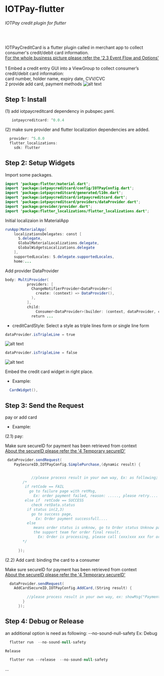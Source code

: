 # IOTPay-flutter
###### IOTPay credit plugin for flutter
<br />    


IOTPayCreditCard is a flutter plugin called in merchant app to collect consumer's credit/debit card information.
<br /> 
[For the whole business picture please refer the '2.3 Event Flow and Options'](https://github.com/IOTPaySDK/IOTPay-iOS/blob/main/README.md)<br /> <br />
1 Embed a credit entry GUI into a ViewGroup to collect consumer’s credit/debit card information:
<br /> card number, holder name, expiry date, CVV/CVC
<br /> 
2 provide add card, payment methods
![alt text](https://github.com/zhongzeyu/IOTPay-creditcard-flutter-demo/blob/master/demo.png ) 
<br />      




## Step 1: Install 

(1) add iotpaycreditcard dependency in pubspec.yaml.

```java
   iotpaycreditcard: ^0.0.4
```
(2) make sure provider and flutter localization dependencies are added.

```java
  provider: ^5.0.0
  flutter_localizations:
    sdk: flutter
```



## Step 2: Setup Widgets

Import some packages.
```java
import 'package:flutter/material.dart';
import 'package:iotpaycreditcard/config/IOTPayConfig.dart';
import 'package:iotpaycreditcard/generated/l10n.dart';
import 'package:iotpaycreditcard/iotpaycreditcard.dart';
import 'package:iotpaycreditcard/providers/dataProvider.dart';
import 'package:provider/provider.dart';
import 'package:flutter_localizations/flutter_localizations.dart';
```

Initial localizaion in MaterialApp
```java
runApp(MaterialApp(
    localizationsDelegates: const [
      S.delegate,
      GlobalMaterialLocalizations.delegate,
      GlobalWidgetsLocalizations.delegate
    ],
    supportedLocales: S.delegate.supportedLocales,
    home:...
```

Add provider DataProvider
```java
body: MultiProvider(
          providers: [
            ChangeNotifierProvider<DataProvider>(
              create: (context) => DataProvider(),
            ),
          ],
          child:
              Consumer<DataProvider>(builder: (context, dataProvider, child) {
            return ...
```

- creditCardStyle:
Select a style as triple lines form or single line form
```java
dataProvider.isTripleLine = true
```
![alt text](https://github.com/zhongzeyu/IOTPay-creditcard-flutter-demo/blob/master/triple.png ) 
```java
dataProvider.isTripleLine = false
```
![alt text](https://github.com/zhongzeyu/IOTPay-creditcard-flutter-demo/blob/master/single.png ) 


Embed the credit card widget in right place.

- Example:
```java
  CardWidget(),
```


## Step 3: Send the Request
pay or add card

- Example:

(2.1) pay:

 Make sure secureID for payment has been retrieved from context<br />
 [About the secureID please refer the '4 Temporary secureID'](https://github.com/IOTPaySDK/IOTPay-iOS/blob/main/README.md)<br /> 
```java
 dataProvider.sendRequest(
    PaySecureID,IOTPayConfig.SimplePurchase,(dynamic result) {


            //please process result in your own way, Ex: as following;
	    /*
	     if retCode == FAIL
	       go to failure page with retMsg,
	         Ex: order payment failed, reason: ....., please retry....
	     else if  retCode == SUCCESS
	        check retData.status
		  if status in(2,3)
		    go to success page,
		      Ex: Order payment successfull....
		  else
		     means order status is unknow, go to Order status Unknow page, and involve in 
		     the support team for order final result.
		       Ex: Order is processing, please call (xxx)xxx xxx for order[xxxxxxxxx] payment result.
	    */
        
      });
```

(2.2) Add card: binding the card to a consumer

  Make sure secureID for payment has been retrieved from context<br />
 [About the secureID please refer the '4 Temporary secureID'](https://github.com/IOTPaySDK/IOTPay-iOS/blob/main/README.md)<br /> 
```java
  dataProvider.sendRequest(
	AddCardSecureID,IOTPayConfig.AddCard,(String result) {

          //please process result in your own way, ex: showMsg("Payment Result:" + result);
        }
      });
```

## Step 4: Debug or Release
  an additional option is need as following: --no-sound-null-safety 
  Ex:
    Debug
```java
  flutter run  --no-sound-null-safety
```
    Release
```java
  flutter run --release  --no-sound-null-safety
```
...

